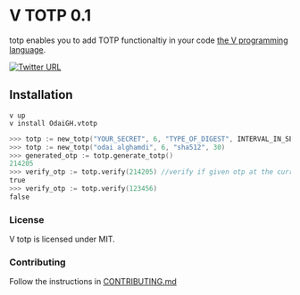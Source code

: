 # V TOTP 0.1

totp enables you to add TOTP functionaltiy in your code [the V programming language](https://vlang.io).

[![Twitter URL](https://img.shields.io/twitter/url.svg?label=Follow%20odai_alghamdi&style=social&url=https%3A%2F%2Ftwitter.com%2Fodai_alghamdi)](https://twitter.com/odai_alghamdi)

## Installation

```
v up
v install OdaiGH.vtotp
```

```v ignore
>>> totp := new_totp("YOUR_SECRET", 6, "TYPE_OF_DIGEST", INTERVAL_IN_SECONDS) // DIGESTS SUPPORT are {sha1,sha256,sha512}
>>> totp := new_totp("odai alghamdi", 6, "sha512", 30)
>>> generated_otp := totp.generate_totp()
214205
>>> verify_otp := totp.verify(214205) //verify if given otp at the current time is correct
true
>>> verify_otp := totp.verify(123456)
false
```
### License
V totp is licensed under MIT.

### Contributing
Follow the instructions in [CONTRIBUTING.md](https://github.com/OdaiGH/totp/blob/master/CONTRIBUTING.md)
